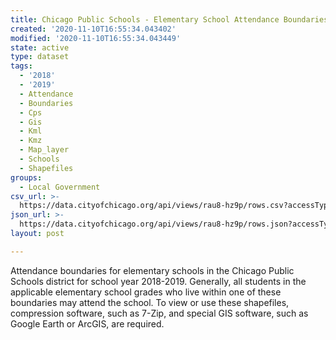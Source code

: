 ```yaml
---
title: Chicago Public Schools - Elementary School Attendance Boundaries SY1819
created: '2020-11-10T16:55:34.043402'
modified: '2020-11-10T16:55:34.043449'
state: active
type: dataset
tags:
  - '2018'
  - '2019'
  - Attendance
  - Boundaries
  - Cps
  - Gis
  - Kml
  - Kmz
  - Map_layer
  - Schools
  - Shapefiles
groups:
  - Local Government
csv_url: >-
  https://data.cityofchicago.org/api/views/rau8-hz9p/rows.csv?accessType=DOWNLOAD
json_url: >-
  https://data.cityofchicago.org/api/views/rau8-hz9p/rows.json?accessType=DOWNLOAD
layout: post

---
```

Attendance boundaries for elementary schools in the Chicago Public Schools district for school year 2018-2019. Generally, all students in the applicable elementary school grades who live within one of these boundaries may attend the school. To view or use these shapefiles, compression software, such as 7-Zip, and special GIS software, such as Google Earth or ArcGIS, are required.
